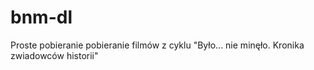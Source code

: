 bnm-dl
======

Proste pobieranie pobieranie filmów z cyklu "Było... nie minęło. Kronika zwiadowców historii"
